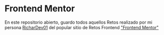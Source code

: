 # Frontend Mentor

En este repositorio abierto, guardo todos aquellos Retos realizado por mi persona [RicharDev01](https://github.com/RicharDev01) del popular sitio de Retos Frontend ["Frontend Mentor"](https://www.frontendmentor.io/)
